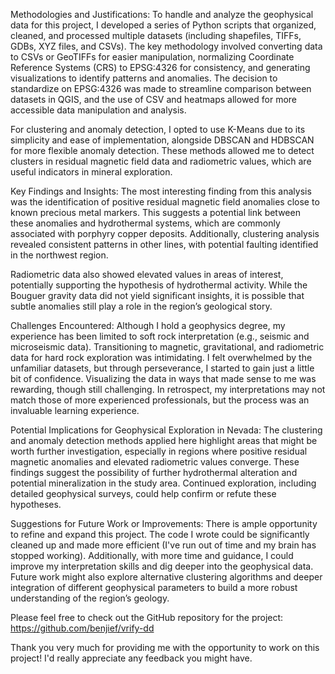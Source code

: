 Methodologies and Justifications:
To handle and analyze the geophysical data for this project, I developed a series of Python scripts that organized, cleaned, and processed multiple datasets (including shapefiles, TIFFs, GDBs, XYZ files, and CSVs). The key methodology involved converting data to CSVs or GeoTIFFs for easier manipulation, normalizing Coordinate Reference Systems (CRS) to EPSG:4326 for consistency, and generating visualizations to identify patterns and anomalies. The decision to standardize on EPSG:4326 was made to streamline comparison between datasets in QGIS, and the use of CSV and heatmaps allowed for more accessible data manipulation and analysis.

For clustering and anomaly detection, I opted to use K-Means due to its simplicity and ease of implementation, alongside DBSCAN and HDBSCAN for more flexible anomaly detection. These methods allowed me to detect clusters in residual magnetic field data and radiometric values, which are useful indicators in mineral exploration.

Key Findings and Insights:
The most interesting finding from this analysis was the identification of positive residual magnetic field anomalies close to known precious metal markers. This suggests a potential link between these anomalies and hydrothermal systems, which are commonly associated with porphyry copper deposits. Additionally, clustering analysis revealed consistent patterns in other lines, with potential faulting identified in the northwest region.

Radiometric data also showed elevated values in areas of interest, potentially supporting the hypothesis of hydrothermal activity. While the Bouguer gravity data did not yield significant insights, it is possible that subtle anomalies still play a role in the region’s geological story.

Challenges Encountered:
Although I hold a geophysics degree, my experience has been limited to soft rock interpretation (e.g., seismic and microseismic data). Transitioning to magnetic, gravitational, and radiometric data for hard rock exploration was intimidating. I felt overwhelmed by the unfamiliar datasets, but through perseverance, I started to gain just a little bit of confidence. Visualizing the data in ways that made sense to me was rewarding, though still challenging. In retrospect, my interpretations may not match those of more experienced professionals, but the process was an invaluable learning experience.

Potential Implications for Geophysical Exploration in Nevada:
The clustering and anomaly detection methods applied here highlight areas that might be worth further investigation, especially in regions where positive residual magnetic anomalies and elevated radiometric values converge. These findings suggest the possibility of further hydrothermal alteration and potential mineralization in the study area. Continued exploration, including detailed geophysical surveys, could help confirm or refute these hypotheses.

Suggestions for Future Work or Improvements:
There is ample opportunity to refine and expand this project. The code I wrote could be significantly cleaned up and made more efficient (I've run out of time and my brain has stopped working). Additionally, with more time and guidance, I could improve my interpretation skills and dig deeper into the geophysical data. Future work might also explore alternative clustering algorithms and deeper integration of different geophysical parameters to build a more robust understanding of the region’s geology.

Please feel free to check out the GitHub repository for the project: https://github.com/benjief/vrify-dd

Thank you very much for providing me with the opportunity to work on this project! I'd really appreciate any feedback you might have.